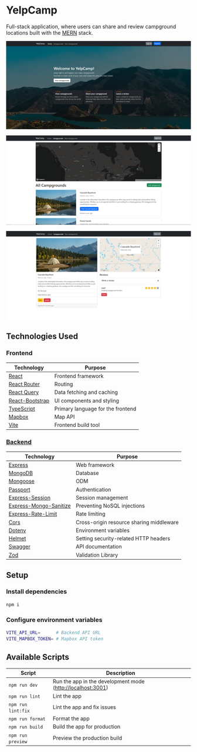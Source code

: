 # YelpCamp

Full-stack application, where users can share and review campground locations built with the [MERN](https://www.mongodb.com/mern-stack) stack.

![home](./project-images/home-page.png)

![main](./project-images/campgrounds-page.png)

![show](./project-images/show-page.png)

## Technologies Used

### Frontend

| Technology                                            | Purpose                           |
| ----------------------------------------------------- | --------------------------------- |
| [React](https://reactjs.org/)                         | Frontend framework                |
| [React Router](https://reactrouter.com/)              | Routing                           |
| [React Query](https://react-query.tanstack.com/)      | Data fetching and caching         |
| [React-Bootstrap](https://react-bootstrap.github.io/) | UI components and styling         |
| [TypeScript](https://www.typescriptlang.org/)         | Primary language for the frontend |
| [Mapbox](https://www.mapbox.com/)                     | Map API                           |
| [Vite](https://vitejs.dev/)                           | Frontend build tool               |

### [Backend](https://github.com/tariqs26/yelpcamp-server)

| Technology                                                                     | Purpose                                  |
| ------------------------------------------------------------------------------ | ---------------------------------------- |
| [Express](http://expressjs.com/)                                               | Web framework                            |
| [MongoDB](https://mongodb.com/)                                                | Database                                 |
| [Mongoose](https://mongoosejs.com/)                                            | ODM                                      |
| [Passport](http://passportjs.org/)                                             | Authentication                           |
| [Express-Session](https://npmjs.com/package/express-session)                   | Session management                       |
| [Express-Mongo-Sanitize](https://www.npmjs.com/package/express-mongo-sanitize) | Preventing NoSQL injections              |
| [Express-Rate-Limit](https://www.npmjs.com/package/express-rate-limit)         | Rate limiting                            |
| [Cors](https://npmjs.com/package/cors)                                         | Cross-origin resource sharing middleware |
| [Dotenv](https://npmjs.com/package/dotenv)                                     | Environment variables                    |
| [Helmet](https://helmetjs.github.io/)                                          | Setting security-related HTTP headers    |
| [Swagger](https://swagger.io/)                                                 | API documentation                        |
| [Zod](https://zod.dev/)                                                        | Validation Library                       |

## Setup

### Install dependencies

```bash
npm i
```

### Configure environment variables

```bash
VITE_API_URL=      # Backend API URL
VITE_MAPBOX_TOKEN= # Mapbox API token
```

## Available Scripts

| Script             | Description                                                   |
| ------------------ | ------------------------------------------------------------- |
| `npm run dev`      | Run the app in the development mode (<http://localhost:3001>) |
| `npm run lint`     | Lint the app                                                  |
| `npm run lint:fix` | Lint the app and fix issues                                   |
| `npm run format`   | Format the app                                                |
| `npm run build`    | Build the app for production                                  |
| `npm run preview`  | Preview the production build                                  |

